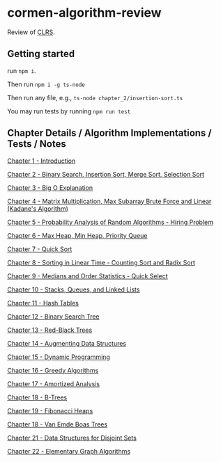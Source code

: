 # cormen-algorithm-review

Review of [CLRS](https://www.amazon.com/Introduction-Algorithms-3rd-MIT-Press/dp/0262033844/ref=sr_1_5?crid=1C68A4GUG6GMH&keywords=clrs&qid=1658133407&sprefix=clrs%2Caps%2C265&sr=8-5).

## Getting started

run `npm i`.

Then run `npm i -g ts-node`

Then run any file, e.g., `ts-node chapter_2/insertion-sort.ts`

You may run tests by running `npm run test`

## Chapter Details / Algorithm Implementations / Tests / Notes

[Chapter 1 - Introduction](https://github.com/joeldmyers/cormen-algorithm-review/blob/main/chapter_01)

[Chapter 2 - Binary Search, Insertion Sort, Merge Sort, Selection Sort](https://github.com/joeldmyers/cormen-algorithm-review/blob/main/chapter_02)

[Chapter 3 - Big O Explanation](https://github.com/joeldmyers/cormen-algorithm-review/blob/main/chapter_03)

[Chapter 4 - Matrix Multiplication, Max Subarray Brute Force and Linear (Kadane's Algorithm)](https://github.com/joeldmyers/cormen-algorithm-review/blob/main/chapter_04)

[Chapter 5 - Probability Analysis of Random Algorithms - Hiring Problem](https://github.com/joeldmyers/cormen-algorithm-review/blob/main/chapter_05)

[Chapter 6 - Max Heap, Min Heap, Priority Queue](https://github.com/joeldmyers/cormen-algorithm-review/blob/main/chapter_06)

[Chapter 7 - Quick Sort](https://github.com/joeldmyers/cormen-algorithm-review/blob/main/chapter_07)

[Chapter 8 - Sorting in Linear Time - Counting Sort and Radix Sort](https://github.com/joeldmyers/cormen-algorithm-review/blob/main/chapter_08)

[Chapter 9 - Medians and Order Statistics - Quick Select](https://github.com/joeldmyers/cormen-algorithm-review/blob/main/chapter_09)

[Chapter 10 - Stacks, Queues, and Linked Lists](https://github.com/joeldmyers/cormen-algorithm-review/blob/main/chapter_10)

[Chapter 11 - Hash Tables](https://github.com/joeldmyers/cormen-algorithm-review/blob/main/chapter_10)

[Chapter 12 - Binary Search Tree](https://github.com/joeldmyers/cormen-algorithm-review/blob/main/chapter_12)

[Chapter 13 - Red-Black Trees](https://github.com/joeldmyers/cormen-algorithm-review/blob/main/chapter_13)

[Chapter 14 - Augmenting Data Structures](https://github.com/joeldmyers/cormen-algorithm-review/blob/main/chapter_14)

[Chapter 15 - Dynamic Programming](https://github.com/joeldmyers/cormen-algorithm-review/blob/main/chapter_15)

[Chapter 16 - Greedy Algorithms](https://github.com/joeldmyers/cormen-algorithm-review/blob/main/chapter_16)

[Chapter 17 - Amortized Analysis](https://github.com/joeldmyers/cormen-algorithm-review/blob/main/chapter_17)

[Chapter 18 - B-Trees](https://github.com/joeldmyers/cormen-algorithm-review/blob/main/chapter_18)

[Chapter 19 - Fibonacci Heaps](https://github.com/joeldmyers/cormen-algorithm-review/blob/main/chapter_19)

[Chapter 18 - Van Emde Boas Trees](https://github.com/joeldmyers/cormen-algorithm-review/blob/main/chapter_20)

[Chapter 21 - Data Structures for Disjoint Sets](https://github.com/joeldmyers/cormen-algorithm-review/blob/main/chapter_21)

[Chapter 22 - Elementary Graph Algorithms](https://github.com/joeldmyers/cormen-algorithm-review/blob/main/chapter_22)
